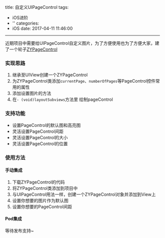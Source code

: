 title: 自定义UIPageControl
tags:
  - iOS进阶
  - ''
categories:
  - iOS
date: 2017-04-11 11:46:00
---

近期项目中需要给UIPageControl自定义图片，为了方便使用也为了方便大家，建了一个轮子[ZYPageControl](https://github.com/luzhiyongGit/ZYPageControl)

### 实现思路
1. 继承至UIView创建一个ZYPageControl
2. 为ZYPageControl类添加`currentPage`、`numberOfPages`等PageControl控件常用的属性
3. 添加设置图片的方法
4. 在`- (void)layoutSubviews`方法里 绘制pageControl

### 支持功能
- 设置PageControl的默认图和高亮图
- 灵活设置PageControl间距
- 灵活设置PageControl的大小
- 灵活设置PageControl的位置

### 使用方法
#### 手动集成
1. 下载ZYPageControl的代码
2. 将ZYPageControl类添加到项目中
3. 与UIPageControl用法一样，创建一个ZYPageControl对象并添加到View上
4. 设置你想要的图片作为默认图
5. 设置你想要的PageControl间距

#### Pod集成
等待发布支持~



